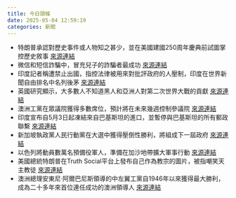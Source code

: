 ```yaml
---
title: 今日頭條
date: 2025-05-04 12:59:19
categories: 新聞            
---
```

- 特朗普承認對歷史事件或人物知之甚少，並在美國建國250周年慶典前試圖掌控歷史敘事 [來源連結](https://www.theguardian.com/us-news/2025/may/04/trump-us-250th-anniversary)
- 微信和短信詐騙中，冒充兒子的詐騙者最成功 [來源連結](https://www.theguardian.com/money/2025/may/04/hi-mum-whatsapp-text-scam-parents-friends-bank)
- 印度記者稱遭禁止出國，指控法律被用來對批評政府的人壓制，印度在世界新聞自由排名中名列後茅 [來源連結](https://www.theguardian.com/global-development/ng-interactive/2025/may/04/they-threatened-to-bulldoze-my-house-fear-and-violence-stalk-journalists-in-modi-india)
- 英國研究顯示，大多數人不知道黑人和亞洲人對第二次世界大戰的貢獻 [來源連結](https://www.theguardian.com/world/2025/may/04/britons-largely-unaware-of-black-and-asian-contribution-to-ww2-effort-research-shows)
- 澳洲工黨在眾議院獲得多數席位，預計將在未來幾週控制參議院 [來源連結](https://www.theguardian.com/australia-news/2025/may/04/australian-pm-shrugs-off-questions-about-donald-trump-as-other-world-leaders-congratulate-him)
- 印度宣布自5月3日起凍結來自巴基斯坦的進口，並暫停與巴基斯坦的所有郵政聯繫 [來源連結](https://www.thehindu.com/news/morning-digest-may-4-2025/article69535970.ece)
- 新加坡執政黨人民行動黨在大選中獲得壓倒性勝利，將組成下一屆政府 [來源連結](https://www.thehindu.com/news/international/missile-fired-from-yemen-on-israel/article69537112.ece)
- 以色列將動員數萬名預備役軍人，準備在加沙地帶擴大軍事行動 [來源連結](https://www.japantimes.co.jp/news/2025/05/04/world/israel-reservists-gaza-offensive/)
- 美國總統特朗普在Truth Social平台上發布自己作為教宗的圖片，被指嘲笑天主教徒 [來源連結](https://www.theguardian.com/us-news/2025/may/04/trump-accused-of-mocking-catholics-after-posting-image-of-himself-as-pope)
- 澳洲總理安東尼·阿爾巴尼斯領導的中左翼工黨自1946年以來獲得最大勝利，成為二十多年來首位連任成功的澳洲領導人 [來源連結](https://www.japantimes.co.jp/news/2025/05/04/asia-pacific/politics/trump-backlash-australia-election/)



